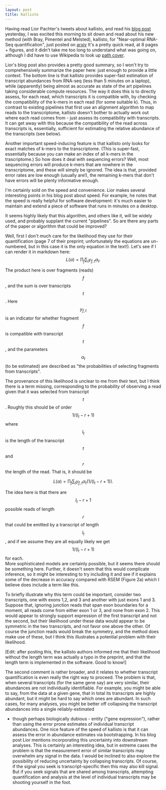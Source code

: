 ```yaml
---
layout: post
title: Kallisto
---
```


Having read Lior Pachter's tweets about kallisto, and read his 
[blog post](https://liorpachter.wordpress.com/) 
yesterday, I was excited this morning to sit down and 
read about his new method (with Bray, Pimentel and Melsted), 
kallisto, for "Near-optimal RNA-Seq quantification", just posted on 
[arxiv](http://arxiv.org/pdf/1505.02710v1.pdf)
It's a pretty quick read, at 8 pages + figures, and it didn't take me too long
to understand what was going on, although I did have to use Wikipedia
to look up [path cover](http://en.wikipedia.org/wiki/Path_cover).

Lior's blog post also provides a pretty good summary, so I won't try to
comprehensively 
summarize the paper here: just enough to provide a little context. The bottom
line is that kallisto provides super-fast estimation of transcript abundances
from RNA-seq (less than 5 minutes on a laptop), while (apparently) being almost as accurate as state of the 
art pipelines taking considerable compute resources.
The way it does this is to directly assess, for each read, which
transcripts it is compatible with, by checking the compatibility of
the k-mers in each read (for some suitable k). 
Thus, in contrast
to existing pipelines that first use an alignment algorithm to map
reads to the transcriptome,
kallisto doesn't bother to actually work out
where each read comes from - just assess its compatibility with transcripts. 
It can
get away with this because the compatibility of the read across transcripts
is, essentially, sufficient for estimating the 
relative abundance of the transcripts (see below). 

Another important speed-inducing 
feature is that kallisto only looks for exact matches of k-mers to
the transcriptome. (This is super-fast, essentially 
because you can make an index of all k-mers in the trascriptome.)
So how does it deal with sequencing errors?
Well, most sequencing errors will produce k-mers that are
nowhere in the transcriptome, and these will simply be ignored. The idea is that, provided error rates are low enough (usually are!), 
the remaining k-mers that
don't have errors will be plenty informative enough. 

I'm certainly sold on the speed and convenience. 
Lior makes several interesting points in his blog post about speed.
For example, he notes that the speed is really helpful for software
development: it's much easier to maintain and extend a piece of
software that runs in minutes on a desktop.  

It seems highly likely that this algorithm, and others like it,
will be widely used, and probably supplant the current "pipelines".
So are there any parts of the paper or algorithm that could be improved?

Well, first I don't much care for the likelihood they use for
their quantification (page 7 of their preprint; unfortunately the equations
are un-numbered, but in this case it is the only equation in the text!). 
Let's see if I can render it in markdown here:
$$L(\alpha) = \prod_f \sum_t y_{f,t} \alpha_t.$$

The product here is over fragments (reads) $$f$$, and the sum is over
transcripts $$t$$. Here $$y_{f,t}$$ is an indicator for whether fragment $$f$$
is compatible with transcript $$t$$, and the parameters $$\alpha_t$$ 
(to be estimated) are described as
"the probabilities of selecting fragments from transcripts".

The provenance of this likelihood is unclear to me from their text, but
I think there is a term missing,
 corresponding to the probability of observing a read given
that it was selected from transcript $$t$$. Roughly this should be of order 
$$1/(l_t-r+1)$$ where $$l_t$$ is the length of the transcript $$t$$ and $$r$$ the
 length of the read. 
That is, it should be

$$L(\alpha) = \prod_f \sum_t y_{f,t} \alpha_t (1/(l_t-r+1)).$$

The idea here is that there are $$l_t-r+1$$
possible reads of length $$r$$ that could be emitted by a transcript 
of length $$l_t$$, and if we assume they are all equally likely we get $$1/(l_t-r+1)$$ for each.  
More sophisticated models are certainly possible, but it seems there
should be something here.  Further, it doesn't seem that this would complicate
inference, so it might be interesting to try including it and
see if it explains some of the decrease in accuracy compared with RSEM (Figure 2a) which
I believe does include a term like this.
 
To briefly illustrate why this term could be important, consider two
transcripts, one with exons 1,2, and 3 and another with just exons 1 and 3.
Suppose that, ignoring junction reads that span exon boundaries for a moment,
all reads come from either exon 1 or 3, and none from exon 2. 
This would appear to strongly support expression of the first transcript
and not the second, but their likelihood under these data would
appear to be symmetric in the two transcripts, and not favor
one above the other. Of course the junction reads
would break the symmetry, and the method does make use of these, but
I think this illustrates a potential problem with their likelihood.
 
[Edit: after posting this, the kallisto authors informed me 
that their likelihood without the length term was actually a typo in the 
preprint, and that the length term is implemented in the software. 
Good to know!]

The second comment is rather broader, and it relates to whether 
transcript quantification is even really the right way to proceed. 
The problem is that, when several transcripts (for the same gene say) are very similar, their abundances are not individually identifiable. 
For example, you might be able to say, from the data at a given gene, 
that in total its transcripts are highly abundant, 
but it might be hard to say which ones are abundant. 
In such cases, for many analyses, you might be better off collapsing
the transcript abundances into a single reliably-estimated 
- though perhaps biologically dubious - entity ("gene expression"), 
rather than using the error prone estimates of individual transcript
abundances. One nice feature of the speed of kallisto is that 
it can assess the error in abundance estimates via bootstrapping. In his
blog post Lior 
mentions incorporating this uncertainty into downstream analyses. 
This is certainly an interesting idea, but in extreme cases the
problem is that the measurement error of similar transcripts
may overwhelm any signal in the data. I would be inclined to
also explore the possibility of reducing uncertainty 
by collapsing transcripts. Of course, if the signal you seek is transcript-specific then this may also kill signal. But if you seek signals that are shared among transcripts, attempting quantification and analysis at the level of individual transcripts may be shooting yourself in the foot. 

